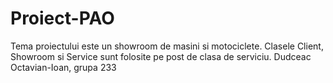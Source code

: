 # Proiect-PAO
Tema proiectului este un showroom de masini si motociclete.
Clasele Client, Showroom si Service sunt folosite pe post de clasa de serviciu. 
Dudceac Octavian-Ioan, grupa 233
